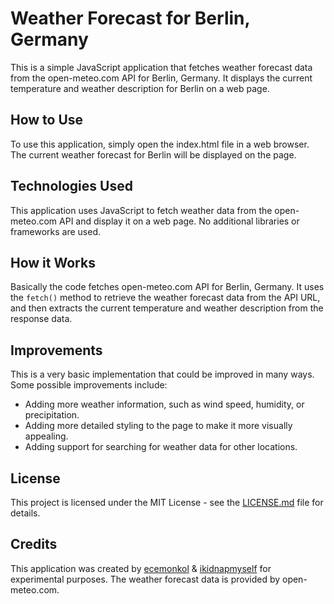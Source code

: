 
# Weather Forecast for Berlin, Germany

This is a simple JavaScript application that fetches weather forecast data from the open-meteo.com API for Berlin, Germany. It displays the current temperature and weather description for Berlin on a web page.

## How to Use

To use this application, simply open the index.html file in a web browser. The current weather forecast for Berlin will be displayed on the page.

## Technologies Used

This application uses JavaScript to fetch weather data from the open-meteo.com API and display it on a web page. No additional libraries or frameworks are used.

## How it Works

Basically the code fetches open-meteo.com API for Berlin, Germany. It uses the  `fetch()`  method to retrieve the weather forecast data from the API URL, and then extracts the current temperature and weather description from the response data.

## Improvements

This is a very basic implementation that could be improved in many ways. Some possible improvements include:

-   Adding more weather information, such as wind speed, humidity, or precipitation.
-   Adding more detailed styling to the page to make it more visually appealing.
-   Adding support for searching for weather data for other locations.

## License

This project is licensed under the MIT License - see the [LICENSE.md](https://github.com/ecemonkol/Weather-Berlin/blob/main/LICENSE) file for details.

## Credits

This application was created by [ecemonkol](https://github.com/ecemonkol) & [ikidnapmyself](https://github.com/ikidnapmyself) for experimental purposes. The weather forecast data is provided by open-meteo.com.
